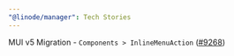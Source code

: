 ```yaml
---
"@linode/manager": Tech Stories
---
```


MUI v5 Migration - `Components > InlineMenuAction` ([#9268](https://github.com/linode/manager/pull/9268))
